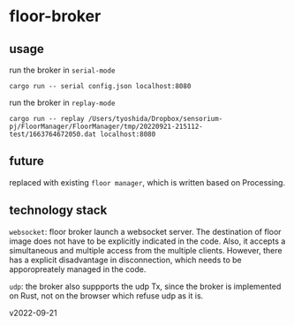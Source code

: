# floor-broker

## usage

run the broker in `serial-mode`

```
cargo run -- serial config.json localhost:8080
```

run the broker in `replay-mode`

```
cargo run -- replay /Users/tyoshida/Dropbox/sensorium-pj/FloorManager/FloorManager/tmp/20220921-215112-test/1663764672050.dat localhost:8080
```

## future
replaced with existing `floor manager`, which is written based on Processing.

## technology stack

`websocket`: floor broker launch a websocket server. The destination of floor image does not have to be explicitly indicated in the code. Also, it accepts a simultaneous and multiple access from the multiple clients. However, there has a explicit disadvantage in disconnection, which needs to be apporopreately managed in the code.

`udp`: the broker also suppports the udp Tx, since the broker is implemented on Rust, not on the browser which refuse udp as it is.

v2022-09-21
